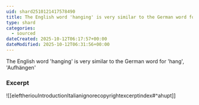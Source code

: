 ```yaml
---
uid: shard2510121417578490
title: The English word 'hanging' is very similar to the German word for 'hang', 'Aufhängen'
type: shard
categories:
  - sourced
dateCreated: 2025-10-12T06:17:57+00:00
dateModified: 2025-10-12T06:31:56+00:00
---
```

The English word 'hanging' is very similar to the German word for 'hang', 'Aufhängen'
### Excerpt
![[eleftheriouIntroductionItalianignorecopyrightexcerptindex#^ahupt]]